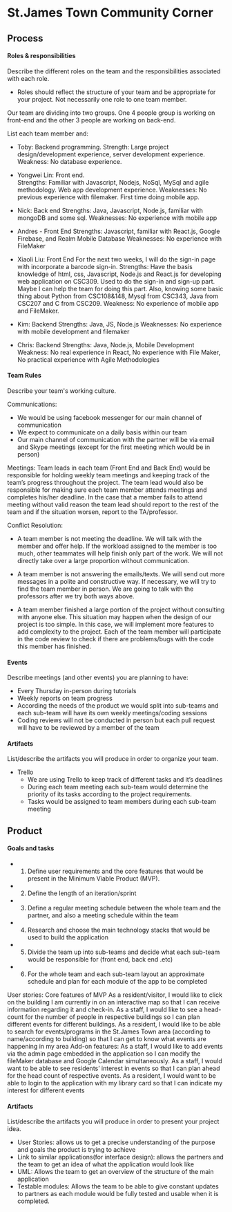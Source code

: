 # St.James Town Community Corner

## Process

#### Roles & responsibilities

Describe the different roles on the team and the responsibilities associated with each role. 
 * Roles should reflect the structure of your team and be appropriate for your project. Not necessarily one role to one team
 member.

Our team are dividing into two groups. One 4 people group is working on front-end and the other 3 people are working on 
back-end. 

List each team member and:

* Toby: Backend programming. 
  Strength: Large project design/development experience, server development experience. 
  Weakness: No database experience.

 * Yongwei Lin: Front end.  
  Strengths: Familiar with Javascript, Nodejs, NoSql, MySql and agile methodology. Web app development experience.
  Weaknesses: No previous experience with filemaker. First time doing mobile app. 

* Nick: Back end
	Strengths: Java, Javascript, Node.js, familiar with mongoDB and some sql.
	Weaknesses: No experience with mobile app
  
* Andres - Front End
  Strengths: Javascript, familiar with React.js, Google Firebase, and Realm Mobile Database
	Weaknesses: No experience with FileMaker

 * Xiaoli Liu: Front End
	For the next two weeks, I will do the sign-in page with incorporate a barcode sign-in.
	Strengths: Have the basis knowledge of html, css, Javascript, Node.js and React.js for developing web application on CSC309.
  Used to do the sign-in and sign-up part. Maybe I can help the team for doing this part. Also, knowing some basic thing about
  Python from CSC108&148, Mysql from CSC343, Java from CSC207 and C from CSC209. 
	Weakness: No experience of mobile app and FileMaker. 

* Kim: Backend
	Strengths: Java, JS, Node.js
	Weaknesses: No experience with mobile development and filemaker
  
* Chris: Backend
	Strengths: Java, Node.js, Mobile Development
	Weakness: No real experience in React, No experience with File Maker, No practical experience with Agile Methodologies

#### Team Rules

Describe your team's working culture.

Communications:
 * We would be using facebook messenger for our main channel of communication
 * We expect to communicate on a daily basis within our team
 * Our main channel of communication with the partner will be via email and Skype meetings (except for the first meeting which
 would be in person)
 
Meetings:
 Team leads in each team (Front End and Back End) would be responsible for holding weekly team meetings and keeping track of
 the team’s progress throughout the project. The team lead would also be responsible for making sure each team member attends
 meetings and completes his/her deadline. In the case that a member fails to attend meeting without valid reason the team lead
 should report to the rest of the team and if the situation worsen, report to the TA/professor.
 
Conflict Resolution:

* A team member is not meeting the deadline.
	We will talk with the member and offer help. If the workload assigned to the member is too much, other teammates will help
  finish only part of the work. We will not directly take over a large proportion without communication.

* A team member is not answering the emails/texts.
	We will send out more messages in a polite and constructive way.
If necessary, we will try to find the team member in person. We are going to talk with the professors after we try both ways
above.

* A team member finished a large portion of the project without consulting with anyone else.
This situation may happen when the design of our project is too simple. In this case, we will implement more features to add
complexity to the project.
Each of the team member will participate in the code review to check if there are problems/bugs with the code this member has
finished.

#### Events

Describe meetings (and other events) you are planning to have:
 * Every Thursday in-person during tutorials
 * Weekly reports on team progress
 * According the needs of the product we would split into sub-teams and each sub-team will have its own weekly meetings/coding 
 sessions
 * Coding reviews will not be conducted in person but each pull request will have to be reviewed by a member of the team

#### Artifacts

List/describe the artifacts you will produce in order to organize your team.       

 * Trello
   * We are using Trello to keep track of different tasks and it’s deadlines
   * During each team meeting each sub-team would determine the priority of its tasks according to the project requirements.
   * Tasks would be assigned to team members during each sub-team meeting

## Product

#### Goals and tasks

 * 1. Define user requirements and the core features that would be present in the Minimum Viable Product (MVP).
 * 2. Define the length of an iteration/sprint 
 * 3. Define a regular meeting schedule between the whole team and the partner, and also a meeting schedule within the team
 * 4. Research and choose the main technology stacks that would be used to build the application
 * 5. Divide the team up into sub-teams and decide what each sub-team would be responsible for (front end, back end .etc)
 * 6. For the whole team and each sub-team layout an approximate schedule and plan for each module of the app to be completed

User stories:
Core features of MVP
As a resident/visitor, I would like to click on the building I am currently in on an interactive map so that I can receive
information regarding it and check-in.
As a staff, I would like to see a head-count for the number of people in respective buildings so I can plan different events
for different buildings. 
As a resident, I would like to be able to search for events/programs in the St.James Town area (according to name/according to
building) so that I can get to know what events are happening in my area
Add-on features:
As a staff, I would like to add events via the admin page embedded in the application so I can modify the fileMaker database
and Google Calendar simultaneously.
As a staff, I would want to be able to see residents’ interest in events so that I can plan ahead for the head count of
respective events.
As a resident, I would want to be able to login to the application with my library card so that I can indicate my interest for
different events


#### Artifacts

List/describe the artifacts you will produce in order to present your project idea.

 * User Stories: allows us to get a precise understanding of the purpose and goals the product is trying to achieve
 * Link to similar applications(for interface design): allows the partners and the team to get an idea of what the application
 would look like 
 * UML: Allows the team to get an overview of the structure of the main application
 * Testable modules: Allows the team to be able to give constant updates to partners as each module would be fully tested and
 usable when it is completed. 
